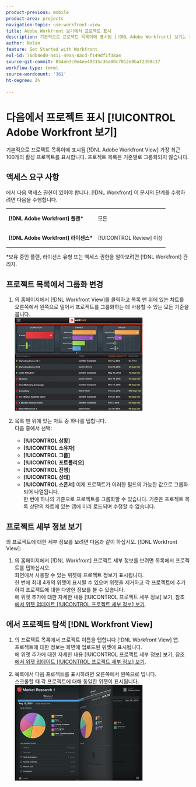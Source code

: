 ```yaml
---
product-previous: mobile
product-area: projects
navigation-topic: use-workfront-view
title: Adobe Workfront 보기에서 프로젝트 표시
description: 기본적으로 프로젝트 목록이에 표시됨 [!DNL Adobe Workfront] 보기는 가장 최근의 100개의 활성 프로젝트를 보여줍니다. 프로젝트 목록은 기준별로 그룹화되지 않습니다.
author: Nolan
feature: Get Started with Workfront
exl-id: 76db4ed0-a411-49aa-8acd-f149df1f38a4
source-git-commit: 854eb3c0e4ee49315c36e00c7012e0baf2d98c37
workflow-type: tm+mt
source-wordcount: '361'
ht-degree: 2%

---
```


# 다음에서 프로젝트 표시 [!UICONTROL Adobe Workfront 보기]

기본적으로 프로젝트 목록이에 표시됨 [!DNL Adobe Workfront View] 가장 최근 100개의 활성 프로젝트를 표시합니다. 프로젝트 목록은 기준별로 그룹화되지 않습니다.

## 액세스 요구 사항

에서 다음 액세스 권한이 있어야 합니다. [!DNL Workfront] 이 문서의 단계를 수행하려면 다음을 수행합니다.

<table style="table-layout:auto"> 
 <col> 
 </col> 
 <col> 
 </col> 
 <tbody> 
  <tr> 
   <td role="rowheader"><strong>[!DNL Adobe Workfront] 플랜*</strong></td> 
   <td> <p>모든</p> </td> 
  </tr> 
  <tr> 
   <td role="rowheader"><strong>[!DNL Adobe Workfront] 라이센스*</strong></td> 
   <td> <p>[!UICONTROL Review] 이상</p> </td> 
  </tr> 
 </tbody> 
</table>

&#42;보유 중인 플랜, 라이선스 유형 또는 액세스 권한을 알아보려면 [!DNL Workfront] 관리자.

## 프로젝트 목록에서 그룹화 변경

1. 의 홈페이지에서 [!DNL Workfront View]를 클릭하고 목록 맨 위에 있는 차트를 오른쪽에서 왼쪽으로 밀어서 프로젝트를 그룹화하는 데 사용할 수 있는 모든 기준을 봅니다.\
   ![[!DNL workfront_view_project_groupings_Adobe].png](assets/workfront-view-project-groupings-adobe-350x255.png)

1. 목록 맨 위에 있는 차트 중 하나를 탭합니다.\
   다음 중에서 선택:

   * **[!UICONTROL 상황]**
   * **[!UICONTROL 소유자]**
   * **[!UICONTROL 그룹]**
   * **[!UICONTROL 포트폴리오]**
   * **[!UICONTROL 진행]**
   * **[!UICONTROL 상태]**
   * **[!UICONTROL 스폰서]**
이제 프로젝트가 이러한 필드의 가능한 값으로 그룹화되어 나열됩니다.
\
      한 번에 하나의 기준으로 프로젝트를 그룹화할 수 있습니다. 기준은 프로젝트 목록 상단의 차트에 있는 앱에 미리 로드되며 수정할 수 없습니다.

## 프로젝트 세부 정보 보기

의 프로젝트에 대한 세부 정보를 보려면 다음과 같이 하십시오. [!DNL Workfront View]:

1. 의 홈페이지에서 [!DNL Workfront] 프로젝트 세부 정보를 보려면 목록에서 프로젝트를 탭하십시오.\
   화면에서 사용할 수 있는 위젯에 프로젝트 정보가 표시됩니다.\
   한 번에 최대 4개의 위젯이 표시될 수 있으며 위젯을 제거하고 각 프로젝트에 추가하여 프로젝트에 대한 다양한 정보를 볼 수 있습니다.\
   에 위젯 추가에 대한 자세한 내용 [!UICONTROL 프로젝트 세부 정보] 보기, 참조 [에서 위젯 업데이트 [!UICONTROL 프로젝트 세부 정보] 보기](../../../workfront-basics/mobile-apps/using-workfront-view/update-widgets-in-workfront-view.md).

## 에서 프로젝트 탐색 [!DNL Workfront View]

1. 의 프로젝트 목록에서 프로젝트 이름을 탭합니다 [!DNL Workfront View] 앱.\
   프로젝트에 대한 정보는 화면에 업로드된 위젯에 표시됩니다.\
   에 위젯 추가에 대한 자세한 내용 [!UICONTROL 프로젝트 세부 정보] 보기, 참조 [에서 위젯 업데이트 [!UICONTROL 프로젝트 세부 정보] 보기](../../../workfront-basics/mobile-apps/using-workfront-view/update-widgets-in-workfront-view.md).

1. 목록에서 다음 프로젝트를 표시하려면 오른쪽에서 왼쪽으로 밉니다.\
   스크롤할 때 각 프로젝트에 대해 동일한 위젯이 표시됩니다.\
   ![Image-1__6__copy.jpg](assets/image-1--6--copy-350x262.jpg) 
